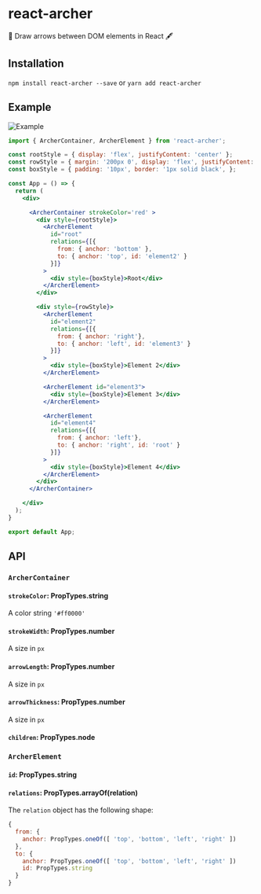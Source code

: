 # react-archer
🏹 Draw arrows between DOM elements in React 🖋

## Installation

`npm install react-archer --save` or `yarn add react-archer`

## Example

![Example](https://raw.githubusercontent.com/pierpo/react-archer/master/example.png)

```jsx
import { ArcherContainer, ArcherElement } from 'react-archer';

const rootStyle = { display: 'flex', justifyContent: 'center' };
const rowStyle = { margin: '200px 0', display: 'flex', justifyContent: 'space-between', }
const boxStyle = { padding: '10px', border: '1px solid black', };

const App = () => {
  return (
    <div>

      <ArcherContainer strokeColor='red' >
        <div style={rootStyle}>
          <ArcherElement
            id="root"
            relations={[{
              from: { anchor: 'bottom' },
              to: { anchor: 'top', id: 'element2' }
            }]}
          >
            <div style={boxStyle}>Root</div>
          </ArcherElement>
        </div>

        <div style={rowStyle}>
          <ArcherElement
            id="element2"
            relations={[{
              from: { anchor: 'right'},
              to: { anchor: 'left', id: 'element3' }
            }]}
          >
            <div style={boxStyle}>Element 2</div>
          </ArcherElement>

          <ArcherElement id="element3">
            <div style={boxStyle}>Element 3</div>
          </ArcherElement>

          <ArcherElement
            id="element4"
            relations={[{
              from: { anchor: 'left'},
              to: { anchor: 'right', id: 'root' }
            }]}
          >
            <div style={boxStyle}>Element 4</div>
          </ArcherElement>
        </div>
      </ArcherContainer>

    </div>
  );
}

export default App;
```

## API

### `ArcherContainer`

#### `strokeColor`: PropTypes.string

A color string `'#ff0000'`

#### `strokeWidth`: PropTypes.number

A size in `px`

#### `arrowLength`: PropTypes.number

A size in `px`

#### `arrowThickness`: PropTypes.number

A size in `px`

#### `children`: PropTypes.node

### `ArcherElement`

#### `id`: PropTypes.string

#### `relations`: PropTypes.arrayOf(relation)

The `relation` object has the following shape:

```javascript
{
  from: {
    anchor: PropTypes.oneOf([ 'top', 'bottom', 'left', 'right' ])
  },
  to: {
    anchor: PropTypes.oneOf([ 'top', 'bottom', 'left', 'right' ])
    id: PropTypes.string
  }
}
```
